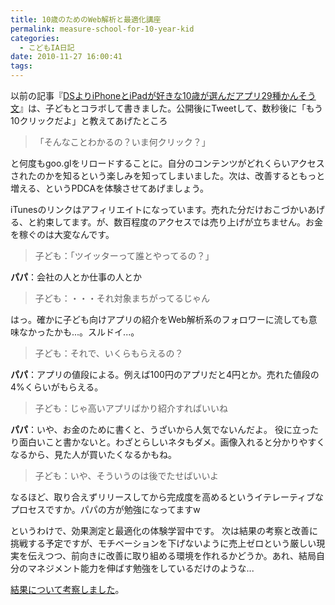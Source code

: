 ```yaml
---
title: 10歳のためのWeb解析と最適化講座
permalink: measure-school-for-10-year-kid
categories:
  - こどもIA日記
date: 2010-11-27 16:00:41
tags:
---
```


以前の記事『[DSよりiPhoneとiPadが好きな10歳が選んだアプリ29種かんそう文](../iphone-app-for-10-year-kid/)』は、子どもとコラボして書きました。公開後にTweetして、数秒後に「もう10クリックだよ」と教えてあげたところ

> 「そんなことわかるの？いま何クリック？」

と何度もgoo.glをリロードすることに。自分のコンテンツがどれくらいアクセスされたのかを知るという楽しみを知ってしまいました。次は、改善するともっと増える、というPDCAを体験させてあげましょう。
<!-- more -->

iTunesのリンクはアフィリエイトになっています。売れた分だけおこづかいあげる、と約束してます。が、数百程度のアクセスでは売り上げが立ちません。お金を稼ぐのは大変なんです。

> 子ども：「ツイッターって誰とやってるの？」

**パパ**：会社の人とか仕事の人とか

> 子ども：・・・それ対象まちがってるじゃん

はっ。確かに子ども向けアプリの紹介をWeb解析系のフォロワーに流しても意味なかったかも...。スルドイ...。

> 子ども：それで、いくらもらえるの？

**パパ**：アプリの値段による。例えば100円のアプリだと4円とか。売れた値段の4%くらいがもらえる。

> 子ども：じゃ高いアプリばかり紹介すればいいね

**パパ**：いや、お金のために書くと、うざいから人気でないんだよ。
役に立ったり面白いこと書かないと。わざとらしいネタもダメ。画像入れると分かりやすくなるから、見た人が買いたくなるかもね。

> 子ども：いや、そういうのは後でたせばいいよ

なるほど、取り合えずリリースしてから完成度を高めるというイテレーティブなプロセスですか。パパの方が勉強になってますw

というわけで、効果測定と最適化の体験学習中です。
次は結果の考察と改善に挑戦する予定ですが、モチベーションを下げないように売上ゼロという厳しい現実を伝えつつ、前向きに改善に取り組める環境を作れるかどうか。あれ、結局自分のマネジメント能力を伸ばす勉強をしているだけのような...

[結果について考察しました](../web-analytics-lesson-for-kid-part1/)。